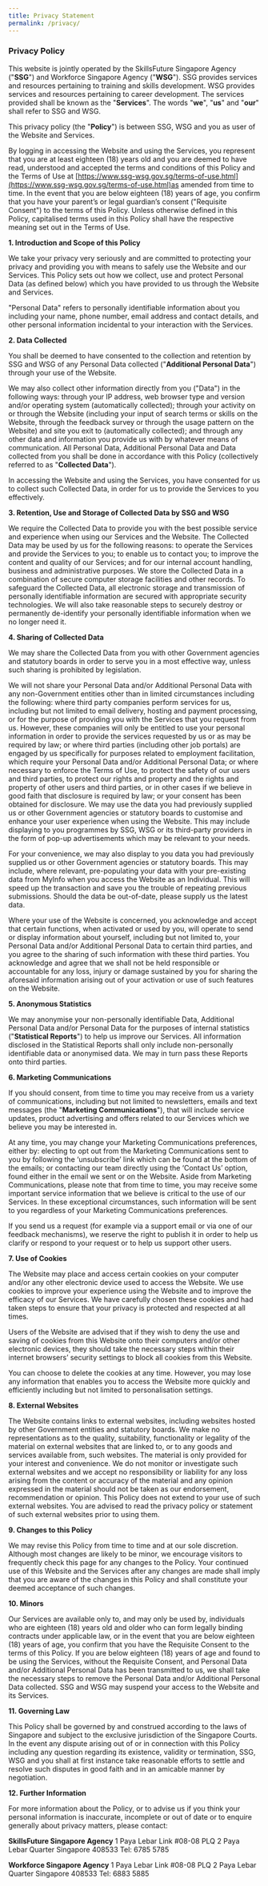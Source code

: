 ```yaml
---
title: Privacy Statement
permalink: /privacy/
---
```

### **Privacy Policy**

This website is jointly operated by the SkillsFuture Singapore Agency ("**SSG**") and Workforce Singapore Agency ("**WSG**"). SSG provides services and resources pertaining to training and skills development. WSG provides services and resources pertaining to career development. The services provided shall be known as the "**Services**". The words "**we**", "**us**" and "**our**" shall refer to SSG and WSG.

This privacy policy (the "**Policy**") is between SSG, WSG and you as user of the Website and Services.

By logging in accessing the Website and using the Services, you represent that you are at least eighteen (18) years old and you are deemed to have read, understood and accepted the terms and conditions of this Policy and the Terms of Use at [https://www.ssg-wsg.gov.sg/terms-of-use.html](https://www.ssg-wsg.gov.sg/terms-of-use.html)as amended from time to time. In the event that you are below eighteen (18) years of age, you confirm that you have your parent’s or legal guardian’s consent ("Requisite Consent") to the terms of this Policy. Unless otherwise defined in this Policy, capitalised terms used in this Policy shall have the respective meaning set out in the Terms of Use.

**1. Introduction and Scope of this Policy**

We take your privacy very seriously and are committed to protecting your privacy and providing you with means to safely use the Website and our Services. This Policy sets out how we collect, use and protect Personal Data (as defined below) which you have provided to us through the Website and Services.

"Personal Data" refers to personally identifiable information about you including your name, phone number, email address and contact details, and other personal information incidental to your interaction with the Services.

**2. Data Collected**

You shall be deemed to have consented to the collection and retention by SSG and WSG of any Personal Data collected ("**Additional Personal Data**") through your use of the Website.

We may also collect other information directly from you ("Data") in the following ways:
through your IP address, web browser type and version and/or operating system (automatically collected);
through your activity on or through the Website (including your input of search terms or skills on the Website, through the feedback survey or through the usage pattern on the Website) and site you exit to (automatically collected); and
through any other data and information you provide us with by whatever means of communication.
All Personal Data, Additional Personal Data and Data collected from you shall be done in accordance with this Policy (collectively referred to as "**Collected Data**").

In accessing the Website and using the Services, you have consented for us to collect such Collected Data, in order for us to provide the Services to you effectively.

**3. Retention, Use and Storage of Collected Data by SSG and WSG**

We require the Collected Data to provide you with the best possible service and experience when using our Services and the Website. The Collected Data may be used by us for the following reasons:
to operate the Services and provide the Services to you;
to enable us to contact you;
to improve the content and quality of our Services; and
for our internal account handling, business and administrative purposes.
We store the Collected Data in a combination of secure computer storage facilities and other records. To safeguard the Collected Data, all electronic storage and transmission of personally identifiable information are secured with appropriate security technologies. We will also take reasonable steps to securely destroy or permanently de-identify your personally identifiable information when we no longer need it.

**4. Sharing of Collected Data**

We may share the Collected Data from you with other Government agencies and statutory boards in order to serve you in a most effective way, unless such sharing is prohibited by legislation.

We will not share your Personal Data and/or Additional Personal Data with any non-Government entities other than in limited circumstances including the following:
where third party companies perform services for us, including but not limited to email delivery, hosting and payment processing, or for the purpose of providing you with the Services that you request from us. However, these companies will only be entitled to use your personal information in order to provide the services requested by us or as may be required by law; or
where third parties (including other job portals) are engaged by us specifically for purposes related to employment facilitation, which require your Personal Data and/or Additional Personal Data; or
where necessary to enforce the Terms of Use, to protect the safety of our users and third parties, to protect our rights and property and the rights and property of other users and third parties, or in other cases if we believe in good faith that disclosure is required by law; or
your consent has been obtained for disclosure.
We may use the data you had previously supplied us or other Government agencies or statutory boards to customise and enhance your user experience when using the Website. This may include displaying to you programmes by SSG, WSG or its third-party providers in the form of pop-up advertisements which may be relevant to your needs.

For your convenience, we may also display to you data you had previously supplied us or other Government agencies or statutory boards. This may include, where relevant, pre-populating your data with your pre-existing data from MyInfo when you access the Website as an Individual. This will speed up the transaction and save you the trouble of repeating previous submissions. Should the data be out-of-date, please supply us the latest data.

Where your use of the Website is concerned, you acknowledge and accept that certain functions, when activated or used by you, will operate to send or display information about yourself, including but not limited to, your Personal Data and/or Additional Personal Data to certain third parties, and you agree to the sharing of such information with these third parties. You acknowledge and agree that we shall not be held responsible or accountable for any loss, injury or damage sustained by you for sharing the aforesaid information arising out of your activation or use of such features on the Website.

**5. Anonymous Statistics**

We may anonymise your non-personally identifiable Data, Additional Personal Data and/or Personal Data for the purposes of internal statistics ("**Statistical Reports**") to help us improve our Services. All information disclosed in the Statistical Reports shall only include non-personally identifiable data or anonymised data. We may in turn pass these Reports onto third parties.

**6. Marketing Communications**

If you should consent, from time to time you may receive from us a variety of communications, including but not limited to newsletters, emails and text messages (the "**Marketing Communications**"), that will include service updates, product advertising and offers related to our Services which we believe you may be interested in.

At any time, you may change your Marketing Communications preferences, either by:
electing to opt out from the Marketing Communications sent to you by following the ‘unsubscribe’ link which can be found at the bottom of the emails; or
contacting our team directly using the ‘Contact Us’ option, found either in the email we sent or on the Website.
Aside from Marketing Communications, please note that from time to time, you may receive some important service information that we believe is critical to the use of our Services. In these exceptional circumstances, such information will be sent to you regardless of your Marketing Communications preferences.

If you send us a request (for example via a support email or via one of our feedback mechanisms), we reserve the right to publish it in order to help us clarify or respond to your request or to help us support other users.

**7. Use of Cookies**

The Website may place and access certain cookies on your computer and/or any other electronic device used to access the Website. We use cookies to improve your experience using the Website and to improve the efficacy of our Services. We have carefully chosen these cookies and had taken steps to ensure that your privacy is protected and respected at all times.

Users of the Website are advised that if they wish to deny the use and saving of cookies from this Website onto their computers and/or other electronic devices, they should take the necessary steps within their internet browsers’ security settings to block all cookies from this Website.

You can choose to delete the cookies at any time. However, you may lose any information that enables you to access the Website more quickly and efficiently including but not limited to personalisation settings.

**8. External Websites**

The Website contains links to external websites, including websites hosted by other Government entities and statutory boards. We make no representations as to the quality, suitability, functionality or legality of the material on external websites that are linked to, or to any goods and services available from, such websites. The material is only provided for your interest and convenience. We do not monitor or investigate such external websites and we accept no responsibility or liability for any loss arising from the content or accuracy of the material and any opinion expressed in the material should not be taken as our endorsement, recommendation or opinion. This Policy does not extend to your use of such external websites. You are advised to read the privacy policy or statement of such external websites prior to using them.

**9. Changes to this Policy**

We may revise this Policy from time to time and at our sole discretion. Although most changes are likely to be minor, we encourage visitors to frequently check this page for any changes to the Policy. Your continued use of this Website and the Services after any changes are made shall imply that you are aware of the changes in this Policy and shall constitute your deemed acceptance of such changes.

**10. Minors**

Our Services are available only to, and may only be used by, individuals who are eighteen (18) years old and older who can form legally binding contracts under applicable law, or in the event that you are below eighteen (18) years of age, you confirm that you have the Requisite Consent to the terms of this Policy. If you are below eighteen (18) years of age and found to be using the Services, without the Requisite Consent, and Personal Data and/or Additional Personal Data has been transmitted to us, we shall take the necessary steps to remove the Personal Data and/or Additional Personal Data collected. SSG and WSG may suspend your access to the Website and its Services.

**11. Governing Law**

This Policy shall be governed by and construed according to the laws of Singapore and subject to the exclusive jurisdiction of the Singapore Courts. In the event any dispute arising out of or in connection with this Policy including any question regarding its existence, validity or termination, SSG, WSG and you shall at first instance take reasonable efforts to settle and resolve such disputes in good faith and in an amicable manner by negotiation.

**12. Further Information**

For more information about the Policy, or to advise us if you think your personal information is inaccurate, incomplete or out of date or to enquire generally about privacy matters, please contact:

**SkillsFuture Singapore Agency**
1 Paya Lebar Link
#08-08 PLQ 2 Paya Lebar Quarter
Singapore 408533
Tel: 6785 5785

**Workforce Singapore Agency**
1 Paya Lebar Link
#08-08 PLQ 2 Paya Lebar Quarter
Singapore 408533
Tel: 6883 5885